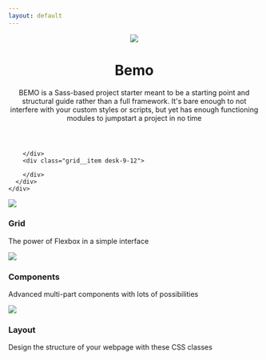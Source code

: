 ```yaml
---
layout: default
---
```


<header class="hero--purple">
  <div class="wrap">
    <div class="hero__body padding--both-2">
      <div class="hero__body__inner padding--left-2">
        <div class="space-15">
          <img src="{{ site.url }}/images/code.svg" class="img-contain"/>
        </div>
        <h1 class="hero__heading">Bemo</h1>
        <p class="hero__text">BEMO is a Sass-based project starter meant to be a starting point and structural guide rather than a full framework. It's bare enough to not interfere with your custom styles or scripts, but yet has enough functioning modules to jumpstart a project in no time</p>
      </div>
    </div>
  </div>
</header>

<section class="section-1">
  <div class="wrap">
    <div class="grid">
      <div class="grid">
        <div class="grid__item desk-3-12">

        </div>
        <div class="grid__item desk-9-12">

        </div>
      </div>
    </div>
  </div>
</section>

<section class="padding--both-5">
  <div class="wrap">
    <div class="grid">
      <div class="grid__item desk-4-12">
        <div class="flag">
          <div class="flag__image">
            <img src="{{ site.url }}/images/grid.svg" class="img-fluid"/>
          </div>
          <div class="flag__body">
            <div class="flag__body__content">
              <h3 class="flag__body__title">Grid</h3>
              <div class="flag__body__text">
                <p class="formatted-content">
                  The power of Flexbox in a simple interface
                </p>
              </div>
            </div>
          </div>
        </div>
      </div>
      <div class="grid__item desk-4-12">
        <div class="flag">
          <div class="flag__image">
            <img src="{{ site.url }}/images/components.svg" class="img-fluid"/>
          </div>
          <div class="flag__body">
            <div class="flag__body__content">
              <h3 class="flag__body__title">Components</h3>
              <div class="flag__body__text">
                <p class="formatted-content">
                  Advanced multi-part components with lots of possibilities
                </p>
              </div>
            </div>
          </div>
        </div>
      </div>
      <div class="grid__item desk-4-12">
        <div class="flag">
          <div class="flag__image">
            <img src="{{ site.url }}/images/layout.svg" class="img-fluid"/>
          </div>
          <div class="flag__body">
            <div class="flag__body__content">
              <h3 class="flag__body__title">Layout</h3>
              <div class="flag__body__text">
                <p class="formatted-content">
                  Design the structure of your webpage with these CSS classes
                </p>
              </div>
            </div>
          </div>
        </div>
      </div>
    </div>
    <div class="grid">
      <div class="grid__item desk-4-12">
        <div class="flag">
          <div class="flag__image"></div>
          <div class="flag__body"></div>
        </div>
      </div>
      <div class="grid__item desk-4-12">
        <div class="flag">
          <div class="flag__image"></div>
          <div class="flag__body"></div>
        </div>
      </div>
      <div class="grid__item desk-4-12">
        <div class="flag">
          <div class="flag__image"></div>
          <div class="flag__body"></div>
        </div>
      </div>
    </div>
  </div>
</section>
